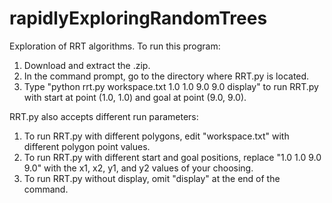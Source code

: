 # rapidlyExploringRandomTrees
Exploration of RRT algorithms. To run this program:
1. Download and extract the .zip.
2. In the command prompt, go to the directory where RRT.py is located.
3. Type "python rrt.py workspace.txt 1.0 1.0 9.0 9.0 display" to run RRT.py with start at point (1.0, 1.0) and goal at point (9.0, 9.0).

RRT.py also accepts different run parameters:
1. To run RRT.py with different polygons, edit "workspace.txt" with different polygon point values.
2. To run RRT.py with different start and goal positions, replace "1.0 1.0 9.0 9.0" with the x1, x2, y1, and y2 values of your choosing.
3. To run RRT.py without display, omit "display" at the end of the command.
